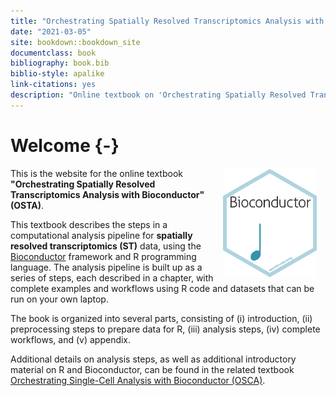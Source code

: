 ```yaml
---
title: "Orchestrating Spatially Resolved Transcriptomics Analysis with Bioconductor"
date: "2021-03-05"
site: bookdown::bookdown_site
documentclass: book
bibliography: book.bib
biblio-style: apalike
link-citations: yes
description: "Online textbook on 'Orchestrating Spatially Resolved Transcriptomics Analysis with Bioconductor'"
---
```



# Welcome {-}

<a href="https://bioconductor.org"><img src="https://github.com/Bioconductor/BiocStickers/raw/master/Bioconductor/Bioconductor-serial.gif" width="150" alt="Bioconductor Sticker" align="right" style="margin: 0 1em 0 1em" /></a>

This is the website for the online textbook **"Orchestrating Spatially Resolved Transcriptomics Analysis with Bioconductor" (OSTA)**.

This textbook describes the steps in a computational analysis pipeline for **spatially resolved transcriptomics (ST)** data, using the [Bioconductor](http://bioconductor.org/) framework and R programming language. The analysis pipeline is built up as a series of steps, each described in a chapter, with complete examples and workflows using R code and datasets that can be run on your own laptop.

The book is organized into several parts, consisting of (i) introduction, (ii) preprocessing steps to prepare data for R, (iii) analysis steps, (iv) complete workflows, and (v) appendix.

Additional details on analysis steps, as well as additional introductory material on R and Bioconductor, can be found in the related textbook [Orchestrating Single-Cell Analysis with Bioconductor (OSCA)](https://osca.bioconductor.org/).


